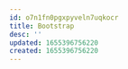 ```yaml
---
id: o7n1fn0pgxpyveln7uqkocr
title: Bootstrap
desc: ''
updated: 1655396756220
created: 1655396756220
---
```


